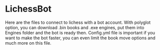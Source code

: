# LichessBot
Here are the files to connect to lichess with a bot account. With polyglot option, you can download .bin books and .exe engines, put them into Engines folder and the bot is ready then. Config.yml file is important if you want to make the bot faster, you can even limit the book move options and much more on this file.
